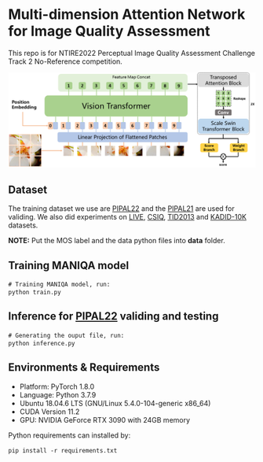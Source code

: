 # Multi-dimension Attention Network for Image Quality Assessment

This repo is for NTIRE2022 Perceptual Image Quality Assessment Challenge Track 2 No-Reference competition.

![image.png](image/pipeline.png)

## Dataset
The training dataset we use are [PIPAL22](https://codalab.lisn.upsaclay.fr/competitions/1568#participate-get_data) and the [PIPAL21](https://competitions.codalab.org/competitions/28050#participate) are used for validing. We also did experiments on [LIVE](https://live.ece.utexas.edu/research/Quality/subjective.htm), [CSIQ](https://qualinet.github.io/databases/image/categorical_image_quality_csiq_database/), [TID2013](https://qualinet.github.io/databases/image/tampere_image_database_tid2013/) and [KADID-10K](http://database.mmsp-kn.de/kadid-10k-database.html) datasets. 

**NOTE:** Put the MOS label and the data python files into **data** folder. 
## Training MANIQA model
```
# Training MANIQA model, run:
python train.py
```
## Inference for [PIPAL22](https://codalab.lisn.upsaclay.fr/competitions/1568#participate-get_data) validing and testing
```
# Generating the ouput file, run:
python inference.py
```
## Environments & Requirements
- Platform: PyTorch 1.8.0
- Language: Python 3.7.9
- Ubuntu 18.04.6 LTS (GNU/Linux 5.4.0-104-generic x86\_64)
- CUDA Version 11.2
- GPU: NVIDIA GeForce RTX 3090 with 24GB memory

 Python requirements can installed by:
```
pip install -r requirements.txt
```
